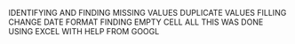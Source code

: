 IDENTIFYING AND FINDING MISSING VALUES
DUPLICATE VALUES FILLING
CHANGE DATE FORMAT
FINDING EMPTY CELL
ALL THIS WAS DONE USING EXCEL WITH HELP FROM GOOGL
